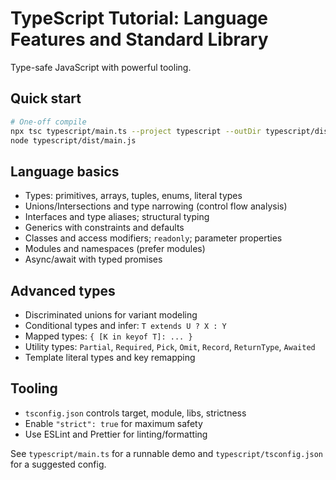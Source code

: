 # TypeScript Tutorial: Language Features and Standard Library

Type-safe JavaScript with powerful tooling.

## Quick start

```bash
# One-off compile
npx tsc typescript/main.ts --project typescript --outDir typescript/dist
node typescript/dist/main.js
```

## Language basics

- Types: primitives, arrays, tuples, enums, literal types
- Unions/Intersections and type narrowing (control flow analysis)
- Interfaces and type aliases; structural typing
- Generics with constraints and defaults
- Classes and access modifiers; `readonly`; parameter properties
- Modules and namespaces (prefer modules)
- Async/await with typed promises

## Advanced types

- Discriminated unions for variant modeling
- Conditional types and infer: `T extends U ? X : Y`
- Mapped types: `{ [K in keyof T]: ... }`
- Utility types: `Partial`, `Required`, `Pick`, `Omit`, `Record`, `ReturnType`, `Awaited`
- Template literal types and key remapping

## Tooling

- `tsconfig.json` controls target, module, libs, strictness
- Enable `"strict": true` for maximum safety
- Use ESLint and Prettier for linting/formatting

See `typescript/main.ts` for a runnable demo and `typescript/tsconfig.json` for a suggested config.